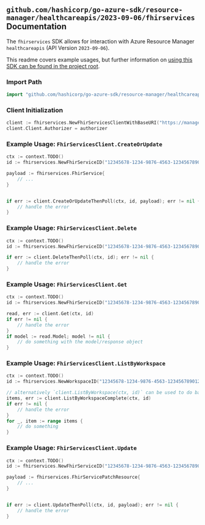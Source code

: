 
## `github.com/hashicorp/go-azure-sdk/resource-manager/healthcareapis/2023-09-06/fhirservices` Documentation

The `fhirservices` SDK allows for interaction with Azure Resource Manager `healthcareapis` (API Version `2023-09-06`).

This readme covers example usages, but further information on [using this SDK can be found in the project root](https://github.com/hashicorp/go-azure-sdk/tree/main/docs).

### Import Path

```go
import "github.com/hashicorp/go-azure-sdk/resource-manager/healthcareapis/2023-09-06/fhirservices"
```


### Client Initialization

```go
client := fhirservices.NewFhirServicesClientWithBaseURI("https://management.azure.com")
client.Client.Authorizer = authorizer
```


### Example Usage: `FhirServicesClient.CreateOrUpdate`

```go
ctx := context.TODO()
id := fhirservices.NewFhirServiceID("12345678-1234-9876-4563-123456789012", "example-resource-group", "workspaceValue", "fhirServiceValue")

payload := fhirservices.FhirService{
	// ...
}


if err := client.CreateOrUpdateThenPoll(ctx, id, payload); err != nil {
	// handle the error
}
```


### Example Usage: `FhirServicesClient.Delete`

```go
ctx := context.TODO()
id := fhirservices.NewFhirServiceID("12345678-1234-9876-4563-123456789012", "example-resource-group", "workspaceValue", "fhirServiceValue")

if err := client.DeleteThenPoll(ctx, id); err != nil {
	// handle the error
}
```


### Example Usage: `FhirServicesClient.Get`

```go
ctx := context.TODO()
id := fhirservices.NewFhirServiceID("12345678-1234-9876-4563-123456789012", "example-resource-group", "workspaceValue", "fhirServiceValue")

read, err := client.Get(ctx, id)
if err != nil {
	// handle the error
}
if model := read.Model; model != nil {
	// do something with the model/response object
}
```


### Example Usage: `FhirServicesClient.ListByWorkspace`

```go
ctx := context.TODO()
id := fhirservices.NewWorkspaceID("12345678-1234-9876-4563-123456789012", "example-resource-group", "workspaceValue")

// alternatively `client.ListByWorkspace(ctx, id)` can be used to do batched pagination
items, err := client.ListByWorkspaceComplete(ctx, id)
if err != nil {
	// handle the error
}
for _, item := range items {
	// do something
}
```


### Example Usage: `FhirServicesClient.Update`

```go
ctx := context.TODO()
id := fhirservices.NewFhirServiceID("12345678-1234-9876-4563-123456789012", "example-resource-group", "workspaceValue", "fhirServiceValue")

payload := fhirservices.FhirServicePatchResource{
	// ...
}


if err := client.UpdateThenPoll(ctx, id, payload); err != nil {
	// handle the error
}
```
